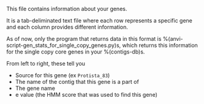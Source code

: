 This file contains information about your genes. 

It is a tab-deliminated text file where each row represents a specific gene and each column provides different information. 

As of now, only the program that returns data in this format is %(anvi-script-gen_stats_for_single_copy_genes.py)s, which returns this information for the single copy core genes in your %(contigs-db)s. 

From left to right, these tell you 
* Source for this gene (ex `Protista_83`)
* The name of the contig that this gene is a part of
* The gene name 
* e value (the HMM score that was used to find this gene)
